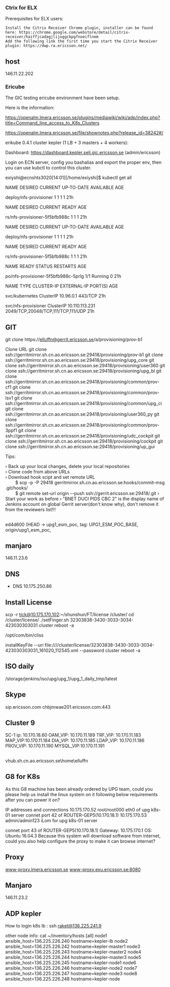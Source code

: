 
### Ctrix for ELX
Prerequisites for ELX users:

    Install the Citrix Receiver Chrome plugin, installer can be found here: https://chrome.google.com/webstore/detail/citrix-receiver/haiffjcadagjlijoggckpgfnoeiflnem
    Add the following link the first time you start the Citrix Receiver plugin: https://dwp.ra.ericsson.net/

## host

146.11.22.202

### Ericube

The GIC testing ericube environment have been setup.

Here is the information:

 

https://openalm.lmera.ericsson.se/plugins/mediawiki/wiki/adp/index.php?title=Command_line_access_to_K8s_Clusters

https://openalm.lmera.ericsson.se/file/shownotes.php?release_id=38242#/

erikube 0.4.1 cluster kepler (1 LB + 3 masters + 4 workers):   

Dashboard: https://dashboard.kepler.seli.gic.ericsson.se (admin/ericsson)

 

Login on ECN  server,   config you bashalias and export the proper env,  then you can use kubctl to control this cluster.

 

 

exiyshi@ecnshts3020[14:01][/home/exiyshi]$ kubectl get all

NAME                     DESIRED   CURRENT   UP-TO-DATE   AVAILABLE   AGE

deploy/nfs-provisioner   1         1         1            1           21h

 

NAME                            DESIRED   CURRENT   READY     AGE

rs/nfs-provisioner-5f5bfb988c   1         1         1         21h

 

NAME                     DESIRED   CURRENT   UP-TO-DATE   AVAILABLE   AGE

deploy/nfs-provisioner   1         1         1            1           21h

 

NAME                            DESIRED   CURRENT   READY     AGE

rs/nfs-provisioner-5f5bfb988c   1         1         1         21h

 

NAME                                  READY     STATUS    RESTARTS   AGE

po/nfs-provisioner-5f5bfb988c-5prlg   1/1       Running   0          21h

 

NAME                  TYPE        CLUSTER-IP       EXTERNAL-IP   PORT(S)                              AGE

svc/kubernetes        ClusterIP   10.96.0.1        <none>        443/TCP                              21h

svc/nfs-provisioner   ClusterIP   10.110.113.231   <none>        2049/TCP,20048/TCP,111/TCP,111/UDP   21h

 

 


## GIT

git clone https://elluffn@gerrit.ericsson.se/a/provisioning/prov-b1


Clone URL
git clone ssh://gerritmirror.sh.cn.ao.ericsson.se:29418/provisioning/prov-b1
git clone ssh://gerritmirror.sh.cn.ao.ericsson.se:29418/provisioning/upg_core
git clone ssh://gerritmirror.sh.cn.ao.ericsson.se:29418/provisioning/user360
git clone ssh://gerritmirror.sh.cn.ao.ericsson.se:29418/provisioning/upg_bl
git clone ssh://gerritmirror.sh.cn.ao.ericsson.se:29418/provisioning/common/prov-cf1
git clone ssh://gerritmirror.sh.cn.ao.ericsson.se:29418/provisioning/common/prov-lsv1
git clone ssh://gerritmirror.sh.cn.ao.ericsson.se:29418/provisioning/common/upg_ci
git clone ssh://gerritmirror.sh.cn.ao.ericsson.se:29418/provisioning/user360_py
git clone ssh://gerritmirror.sh.cn.ao.ericsson.se:29418/provisioning/common/prov-3ppf1
git clone ssh://gerritmirror.sh.cn.ao.ericsson.se:29418/provisioning/udc_cockpit
git clone ssh://gerritmirror.sh.cn.ao.ericsson.se:29418/provisioning/cockpit
git clone ssh://gerritmirror.sh.cn.ao.ericsson.se:29418/provisioning/up_gui

Tips:	
	
› Back up your local changes, delete your local repositories	
› Clone code from above URLs	
› Download hook scipt and set remote URL	
        $ scp -p -P 29418 gerritmirror.sh.cn.ao.ericsson.se:hooks/commit-msg .git/hooks/      	
        $ git remote set-url origin --push ssh://gerrit.ericsson.se:29418/<project>.git	
› Start your work as before	
› "BNET DUCI PIDS CBC 2" is the display name of Jenkins account on global Gerrit server(don't know why), don't remove it from the reviewers list!!!	

##
ed4d600 (HEAD -> upg1_esm_poc, tag: UPG1_ESM_POC_BASE, origin/upg1_esm_poc, 

## manjaro

146.11.23.6

## DNS
- DNS 10.175.250.86

## Install License

scp -r tick@10.175.170.102:~/shunshun/FT/license /cluster/
cd /cluster/license/
./setFinger.sh 32303838-3430-3033-3034-423030303031
cluster reboot -a

/opt/com/bin/cliss

installKeyFile --uri file:////cluster/license/32303838-3430-3033-3034-423030303031_161020_112545.xml --password
cluster reboot -a

## ISO daily
/storage/jenkins/iso/upg/upg_1/upg_1_daily_tmp/latest


## Skype
sip.ericsson.com
chbjmwae201.ericsson.com:443



## Cluster 9

SC-1 ip: 10.170.18.60
OAM_VIP: 10.170.11.189
TRF_VIP: 10.170.11.183
MAP_VIP:10.170.11.184
DIA_VIP: 10.170.11.185
LDAP_VIP: 10.170.11.186
PROV_VIP: 10.170.11.190
MYSQL_VIP:10.170.11.191

## 
vhub.sh.cn.ao.ericsson.se\home\elluffn


##  G8 for K8s
As this G8 machine has been already ordered by UPG team, could you please help us install the linux system on it following below requirements after you can power it on?
 
IP addresses and connections
10.175.170.52
root/root000
eth0 of upg k8s-01 server
connet port 42 of ROUTER-GEP5(10.170.18.1)
10.175.170.53
admin/admin123
iLom for upg k8s-01 server

connet port 43 of ROUTER-GEP5(10.170.18.1)
Gateway: 10.175.170.1
OS: Ubuntu 16.04.3
Because this system will download software from internet, could you also help configure the proxy to make it can browse internet?

## Proxy
www-proxy.lmera.ericsson.se
www-proxy.exu.ericsson.se:8080

## Manjaro
146.11.23.2


## ADP kepler  
How to login k8s lb :
ssh raket@136.225.241.9
 
 
 
other node info:
cat ~/inventory/hosts
[all]
node1 ansible_host=136.225.226.240  hostname=kepler-lb
node2 ansible_host=136.225.226.242  hostname=kepler-master1
node3 ansible_host=136.225.226.243  hostname=kepler-master2
node4 ansible_host=136.225.226.244  hostname=kepler-master3
node5 ansible_host=136.225.226.245  hostname=kepler-node1
node6 ansible_host=136.225.226.246  hostname=kepler-node2
node7 ansible_host=136.225.226.247  hostname=kepler-node3
node8 ansible_host=136.225.226.248  hostname=kepler-node


